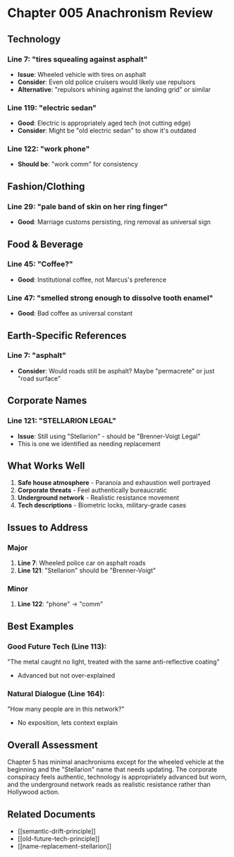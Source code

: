 # Chapter 005 Anachronism Review

## Technology

### Line 7: "tires squealing against asphalt"
- **Issue**: Wheeled vehicle with tires on asphalt
- **Consider**: Even old police cruisers would likely use repulsors
- **Alternative**: "repulsors whining against the landing grid" or similar

### Line 119: "electric sedan"
- **Good**: Electric is appropriately aged tech (not cutting edge)
- **Consider**: Might be "old electric sedan" to show it's outdated

### Line 122: "work phone"
- **Should be**: "work comm" for consistency

## Fashion/Clothing

### Line 29: "pale band of skin on her ring finger"
- **Good**: Marriage customs persisting, ring removal as universal sign

## Food & Beverage

### Line 45: "Coffee?"
- **Good**: Institutional coffee, not Marcus's preference

### Line 47: "smelled strong enough to dissolve tooth enamel"
- **Good**: Bad coffee as universal constant

## Earth-Specific References

### Line 7: "asphalt"
- **Consider**: Would roads still be asphalt? Maybe "permacrete" or just "road surface"

## Corporate Names

### Line 121: "STELLARION LEGAL"
- **Issue**: Still using "Stellarion" - should be "Brenner-Voigt Legal"
- This is one we identified as needing replacement

## What Works Well

1. **Safe house atmosphere** - Paranoia and exhaustion well portrayed
2. **Corporate threats** - Feel authentically bureaucratic
3. **Underground network** - Realistic resistance movement
4. **Tech descriptions** - Biometric locks, military-grade cases

## Issues to Address

### Major
1. **Line 7**: Wheeled police car on asphalt roads
2. **Line 121**: "Stellarion" should be "Brenner-Voigt"

### Minor
1. **Line 122**: "phone" → "comm"

## Best Examples

### Good Future Tech (Line 113):
"The metal caught no light, treated with the same anti-reflective coating"
- Advanced but not over-explained

### Natural Dialogue (Line 164):
"How many people are in this network?"
- No exposition, lets context explain

## Overall Assessment
Chapter 5 has minimal anachronisms except for the wheeled vehicle at the beginning and the "Stellarion" name that needs updating. The corporate conspiracy feels authentic, technology is appropriately advanced but worn, and the underground network reads as realistic resistance rather than Hollywood action.

## Related Documents
- [[semantic-drift-principle]]
- [[old-future-tech-principle]]
- [[name-replacement-stellarion]]
